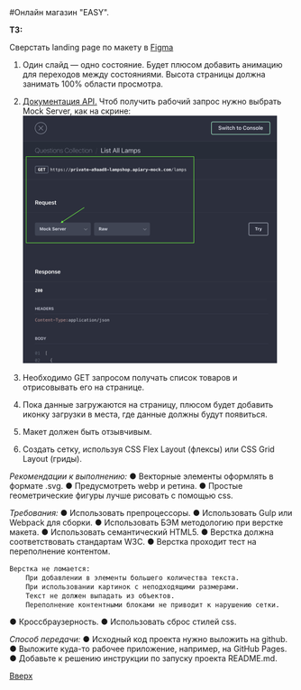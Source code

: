 <a id='anchor'>
#Онлайн магазин "EASY".

__ТЗ:__

Сверстать landing page по макету в [Figma](https://www.figma.com/proto/5nbYPIJ1xbTSfYLkWdtIbU/Design?node-id=1%3A2&scaling=scale-down&page-id=0%3A1)
1. Один слайд — одно состояние. Будет плюсом добавить анимацию для переходов
между состояниями. Высота страницы должна занимать 100% области просмотра.
2. [Документация API.](https://lampshop.docs.apiary.io/#reference/0/questions-collection) Чтоб получить рабочий запрос нужно выбрать Mock Server, как на скрине:
![скриншот настройки Api](api.png)

3. Необходимо GET запросом получать список товаров и отрисовывать его на
странице.
4. Пока данные загружаются на страницу, плюсом будет добавить иконку загрузки в места, где данные должны будут появиться.
5. Макет должен быть отзывчивым.
6. Создать сетку, используя CSS Flex Layout (флексы) или CSS Grid Layout (гриды).

_Рекомендации к выполнению:_
● Векторные элементы оформлять в формате .svg.
● Предусмотреть webp и ретина.
● Простые геометрические фигуры лучше рисовать с помощью css.

_Требования:_
● Использовать препроцессоры.
● Использовать Gulp или Webpack для сборки.
● Использовать БЭМ методологию при верстке макета.
● Использовать семантический HTML5.
● Верстка должна соответствовать стандартам W3C.
● Верстка проходит тест на переполнение контентом. 

    Верстка не ломается:
        При добавлении в элементы большего количества текста.
        При использовании картинок с неподходящими размерами.
        Текст не должен выпадать из объектов.
        Переполнение контентными блоками не приводит к нарушению сетки.

● Кроссбраузерность.
● Использовать сброс стилей css.

_Способ передачи:_
● Исходный код проекта нужно выложить на github.
● Выложите куда-то рабочее приложение, например, на GitHub Pages.
● Добавьте к решению инструкции по запуску проекта README.md.

[Вверх](#anchor)